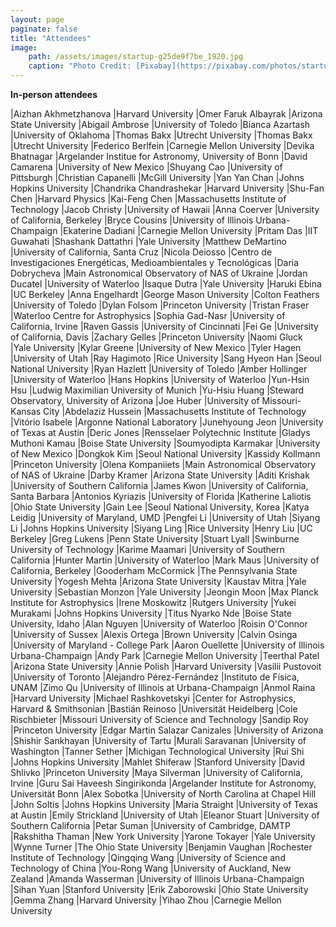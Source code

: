 ```yaml
---
layout: page
paginate: false
title: "Attendees"
image:
    path: /assets/images/startup-g25de9f7be_1920.jpg
    caption: "Photo Credit: [Pixabay](https://pixabay.com/photos/startup-start-up-people-593341/)"
---
```


**In-person attendees**

|Aizhan Akhmetzhanova            |Harvard University
|Omer Faruk Albayrak             |Arizona State University
|Abigail Ambrose                 |University of Toledo
|Bianca Azartash                 |University of Oklahoma
|Thomas Bakx                     |Utrecht University
|Thomas Bakx                     |Utrecht University
|Federico Berlfein               |Carnegie Mellon University
|Devika Bhatnagar                |Argelander Institue for Astronomy, University of Bonn
|David Camarena                  |University of New Mexico
|Shuyang Cao                     |University of Pittsburgh
|Christian Capanelli             |McGill University
|Yan Yan Chan                    |Johns Hopkins University
|Chandrika Chandrashekar         |Harvard University
|Shu-Fan Chen                    |Harvard Physics
|Kai-Feng Chen                   |Massachusetts Institute of Technology
|Jacob Christy                   |University of Hawaii
|Anna Coerver                    |University of California, Berkeley
|Bryce Cousins                   |University of Illinois Urbana-Champaign
|Ekaterine Dadiani               |Carnegie Mellon University
|Pritam Das                      |IIT Guwahati
|Shashank Dattathri              |Yale University
|Matthew DeMartino               |University of California, Santa Cruz
|Nicola Deiosso                  |Centro de Investigaciones Energéticas, Medioambientales y Tecnológicas
|Daria Dobrycheva                |Main Astronomical Observatory of NAS of Ukraine
|Jordan Ducatel                  |University of Waterloo
|Isaque Dutra                    |Yale University
|Haruki Ebina                    |UC Berkeley
|Anna Engelhardt                 |George Mason University
|Colton Feathers                 |University of Toledo
|Dylan Folsom                    |Princeton University
|Tristan Fraser                  |Waterloo Centre for Astrophysics
|Sophia Gad-Nasr                 |University of California, Irvine
|Raven Gassis                    |University of Cincinnati
|Fei Ge                          |University of California, Davis
|Zachary Gelles                  |Princeton University
|Naomi Gluck                     |Yale University
|Kylar Greene                    |University of New Mexico
|Tyler Hagen                     |University of Utah
|Ray Hagimoto                    |Rice University
|Sang Hyeon Han                  |Seoul National University
|Ryan Hazlett                    |University of Toledo
|Amber Hollinger                 |University of Waterloo
|Hans Hopkins                    |University of Waterloo
|Yun-Hsin Hsu                    |Ludwig Maximilian University of Munich
|Yu-Hsiu Huang                   |Steward Observatory, University of Arizona
|Joe Huber                       |University of Missouri-Kansas City
|Abdelaziz Hussein               |Massachusetts Institute of Technology
|Vitório Isabele                 |Argonne National Laboratory
|Junehyoung Jeon                 |University of Texas at Austin
|Deric Jones                     |Rensselaer Polytechnic Institute
|Gladys Muthoni Kamau            |Boise State University
|Soumyodipta Karmakar            |University of New Mexico
|Dongkok Kim                     |Seoul National University
|Kassidy Kollmann                |Princeton University
|Olena Kompaniiets               |Main Astronomical Observatory of NAS of Ukraine
|Darby Kramer                    |Arizona State University
|Aditi Krishak                   |University of Southern California
|James Kwon                      |University of California, Santa Barbara
|Antonios Kyriazis               |University of Florida
|Katherine Laliotis              |Ohio State University
|Gain Lee                        |Seoul National University, Korea
|Katya Leidig                    |University of Maryland, UMD
|Pengfei Li                      |University of Utah
|Siyang Li                       |Johns Hopkins University
|Siyang Ling                     |Rice University
|Henry Liu                       |UC Berkeley
|Greg Lukens                     |Penn State University
|Stuart Lyall                    |Swinburne University of Technology
|Karime Maamari                  |University of Southern California
|Hunter Martin                   |University of Waterloo
|Mark Maus                       |University of California, Berkeley
|Gooderham McCormick             |The Pennsylvania State University
|Yogesh Mehta                    |Arizona State University
|Kaustav Mitra                   |Yale University
|Sebastian Monzon                |Yale University
|Jeongin Moon                    |Max Planck Institute for Astrophysics
|Irene Moskowitz                 |Rutgers University
|Yukei Murakami                  |Johns Hopkins University
|Titus Nyarko Nde                |Boise State University, Idaho
|Alan Nguyen                     |University of Waterloo
|Roisin O'Connor                 |University of Sussex
|Alexis Ortega                   |Brown University
|Calvin Osinga                   |University of Maryland - College Park
|Aaron Ouellette                 |University of Illinois Urbana-Champaign
|Andy Park                       |Carnegie Mellon University
|Teerthal Patel                  |Arizona State University
|Annie Polish                    |Harvard University
|Vasilii Pustovoit               |University of Toronto
|Alejandro Pérez-Fernández       |Instituto de Física, UNAM
|Zimo Qu                         |University of Illinois at Urbana-Champaign
|Anmol Raina                     |Harvard University
|Michael Rashkovetskyi           |Center for Astrophysics, Harvard & Smithsonian
|Bastián Reinoso                 |Universität Heidelberg
|Cole Rischbieter                |Missouri University of Science and Technology
|Sandip Roy                      |Princeton University
|Edgar Martin Salazar Canizales  |University of Arizona
|Shishir Sankhayan               |University of Tartu
|Murali Saravanan                |University of Washington
|Tanner Sether                   |Michigan Technological University
|Rui Shi                         |Johns Hopkins University
|Mahlet Shiferaw                 |Stanford University
|David Shlivko                   |Princeton University
|Maya Silverman                  |University of California, Irvine
|Guru Sai Haveesh Singirikonda   |Argelander Institute for Astronomy, Universität Bonn
|Alex Sobotka                    |University of North Carolina at Chapel Hill
|John Soltis                     |Johns Hopkins University
|Maria Straight                  |University of Texas at Austin
|Emily Strickland                |University of Utah
|Eleanor Stuart                  |University of Southern California
|Petar Suman                     |University of Cambridge, DAMTP
|Rakshitha Thaman                |New York University
|Yarone Tokayer                  |Yale University
|Wynne Turner                    |The Ohio State University
|Benjamin Vaughan                |Rochester Institute of Technology
|Qingqing Wang                   |University of Science and Technology of China
|You-Rong Wang                   |University of Auckland, New Zealand
|Amanda Wasserman                |University of Illinois Urbana-Champaign
|Sihan Yuan                      |Stanford University
|Erik Zaborowski                 |Ohio State University
|Gemma Zhang                     |Harvard University
|Yihao Zhou                      |Carnegie Mellon University